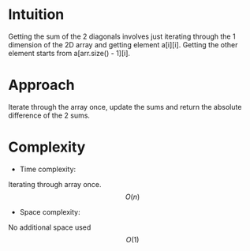 # Intuition
<!-- Describe your first thoughts on how to solve this problem. -->
Getting the sum of the 2 diagonals involves just iterating through the 1 dimension of the 2D array and getting element a[i][i]. Getting the other element starts from a[arr.size() - 1][i].

# Approach
<!-- Describe your approach to solving the problem. -->
Iterate through the array once, update the sums and return the absolute difference of the 2 sums.

# Complexity
- Time complexity:
<!-- Add your time complexity here, e.g. $$O(n)$$ -->
Iterating through array once.
$$O(n)$$

- Space complexity:
<!-- Add your space complexity here, e.g. $$O(n)$$ -->
No additional space used
$$O(1)$$